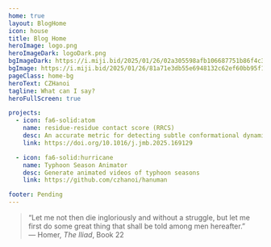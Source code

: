 ```yaml
---
home: true
layout: BlogHome
icon: house
title: Blog Home
heroImage: logo.png
heroImageDark: logoDark.png
bgImageDark: https://i.miji.bid/2025/01/26/02a305598afb106687751b86f4c3c880.jpeg
bgImage: https://i.miji.bid/2025/01/26/81a71e3db55e6948132c62ef60bb95f1.jpeg
pageClass: home-bg
heroText: CZHanoi
tagline: What can I say?
heroFullScreen: true

projects:
  - icon: fa6-solid:atom
    name: residue-residue contact score (RRCS)
    desc: An accurate metric for detecting subtle conformational dynamics tools
    link: https://doi.org/10.1016/j.jmb.2025.169129

  - icon: fa6-solid:hurricane
    name: Typhoon Season Animator
    desc: Generate animated videos of typhoon seasons
    link: https://github.com/czhanoi/hanuman

footer: Pending
---
```


<blockquote class="epic-quote">
  “Let me not then die ingloriously and without a struggle, but let me first do some great thing that shall be told among men hereafter.”
  <br>
  <span class="epic-quote__cite">— Homer, <em>The Iliad</em>, Book 22</span>
</blockquote>
